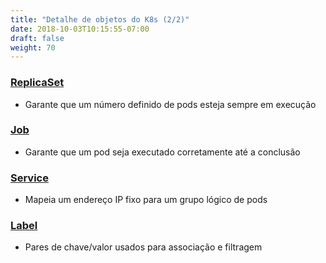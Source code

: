 ```yaml
---
title: "Detalhe de objetos do K8s (2/2)"
date: 2018-10-03T10:15:55-07:00
draft: false
weight: 70
---
```


### [ReplicaSet](https://kubernetes.io/docs/concepts/workloads/controllers/replicaset/)
* Garante que um número definido de pods esteja sempre em execução

### [Job](https://kubernetes.io/docs/concepts/workloads/controllers/jobs-run-to-completion/)
* Garante que um pod seja executado corretamente até a conclusão

### [Service](https://kubernetes.io/docs/concepts/services-networking/service/)
* Mapeia um endereço IP fixo para um grupo lógico de pods

### [Label](https://kubernetes.io/docs/concepts/overview/working-with-objects/labels/)
* Pares de chave/valor usados ​​para associação e filtragem
